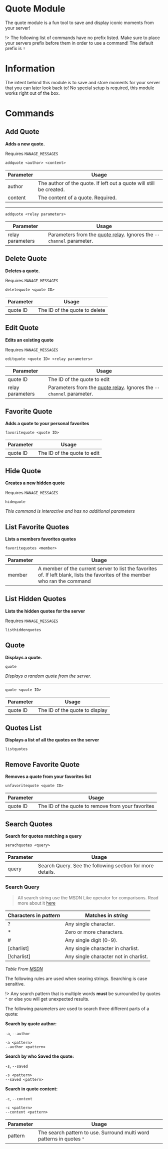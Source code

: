 <!-- docs/quotes.md -->
# Quote Module
The quote module is a fun tool to save and display iconic moments from your server!

!> The following list of commands have no prefix listed. Make sure to place your servers prefix before them in order to use a command! The default prefix is `!`

# Information

The intent behind this module is to save and store moments for your server that you can later look back to! No special setup is required, this module works right out of the box.

# Commands
## Add Quote
**Adds a new quote.**

Requires `MANAGE_MESSAGES`

```
addquote <author> <content>
```

| Parameter | Usage |
|-----------|-------|
| author    | The author of the quote. If left out a quote will still be created. |
| content   | The content of a quote. Required. |

<hr />

```
addquote <relay parameters>
```

| Parameter | Usage |
|-----------|-------|
| relay parameters | Parameters from the [quote relay](/quoterelay#parameters). Ignores the `--channel` parameter. |

## Delete Quote
**Deletes a quote.**

Requires `MANAGE_MESSAGES`

```
deletequote <quote ID>
```

| Parameter | Usage |
|-----------|-------|
| quote ID | The ID of the quote to delete |

## Edit Quote
**Edits an existing quote**

Requires `MANAGE_MESSAGES`

```
editquote <quote ID> <relay parameters>
```

| Parameter | Usage |
|-----------|-------|
| quote ID | The ID of the quote to edit |
| relay parameters | Parameters from the [quote relay](/quoterelay#parameters). Ignores the `--channel` parameter. |

## Favorite Quote
**Adds a quote to your personal favorites**
```
favoritequote <quote ID>
```

| Parameter | Usage |
|-----------|-------|
| quote ID | The ID of the quote to edit |

## Hide Quote
**Creates a new hidden quote**

Requires `MANAGE_MESSAGES`

```
hidequote
```
*This command is interactive and has no additional parameters*

## List Favorite Quotes
**Lists a members favorites quotes**

```
favoritequotes <member>
```

| Parameter | Usage |
|-----------|-------|
| member    | A member of the current server to list the favorites of. If left blank, lists the favorites of the member who ran the command |

## List Hidden Quotes
**Lists the hidden quotes for the server**

Requires `MANAGE_MESSAGES`

```
listhiddenquotes
```

## Quote
**Displays a quote.**
```
quote
```

*Displays a random quote from the server.*
<hr />

```
quote <quote ID>
```

| Parameter | Usage |
|-----------|-------|
| quote ID  | The ID of the quote to display |

## Quotes List
**Displays a list of all the quotes on the server**
```
listquotes
```

## Remove Favorite Quote
**Removes a quote from your favorites list**
```
unfavoritequote <quote ID>
```

| Parameter | Usage |
|-----------|-------|
| quote ID  | The ID of the quote to remove from your favorites |

## Search Quotes
**Search for quotes matching a query**
```
serachquotes <query>
```

| Parameter | Usage |
|-----------|-------|
| query     | Search Query. See the following section for more details. |

### Search Query
> All search string use the MSDN Like operator for comparisons. Read more about it [here](https://docs.microsoft.com/en-us/office/vba/language/reference/user-interface-help/like-operator#remarks)

| Characters in *pattern* |	Matches in *string* |
|-------------------------|---------------------|
| ? 	                  | Any single character. |
| * 	                  | Zero or more characters. |
| # 	                  | Any single digit (0-9). |
| [charlist]              | Any single character in charlist. |
| [!charlist]             | Any single character not in charlist. |

*Table From [MSDN](https://docs.microsoft.com/en-us/office/vba/language/reference/user-interface-help/like-operator#remarks)*

The following rules are used when searing strings. Searching is case sensitive.

!> Any search pattern that is multiple words **must** be surrounded by quotes `"` or else you will get unexpected results.

The following parameters are used to search three different parts of a quote:

**Search by quote author:**

`-a`, `--author`
```
-a <pattern>
--author <pattern>
```

**Search by who Saved the quote:**

`-s`, `--saved`
```
-s <pattern>
--saved <pattern>
```

**Search in quote content:**

`-c`, `--content`
```
-c <pattern>
--content <pattern>
```

| Parameter | Usage |
|-----------|-------|
| pattern   | The search pattern to use. Surround multi word patterns in quotes `"` |
